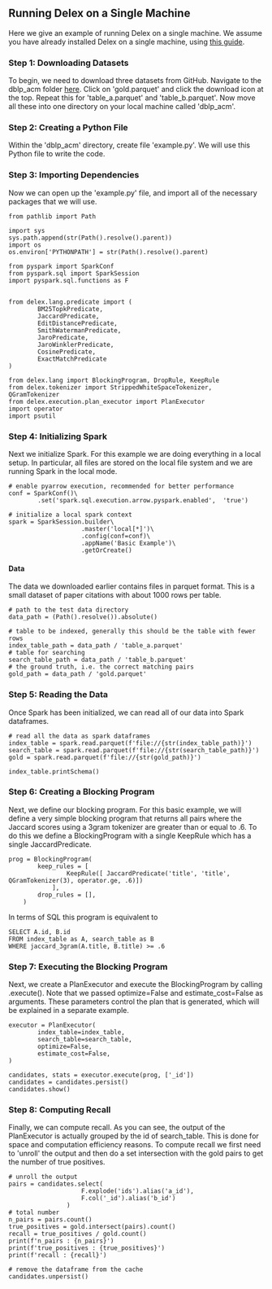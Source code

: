 ## Running Delex on a Single Machine

Here we give an example of running Delex on a single machine. We assume you have already installed Delex on a single machine, using [this guide](https://github.com/anhaidgroup/delex/blob/docs/doc/installation-guides/install-single-machine.md).  

### Step 1: Downloading Datasets

To begin, we need to download three datasets from GitHub. Navigate to the dblp_acm folder [here](https://github.com/anhaidgroup/delex/tree/main/examples/data/dblp_acm). Click on 'gold.parquet' and click the download icon at the top. Repeat this for 'table_a.parquet' and 'table_b.parquet'. Now move all these into one directory on your local machine called 'dblp_acm'.

### Step 2: Creating a Python File

Within the 'dblp_acm' directory, create file 'example.py'. We will use this Python file to write the code.

### Step 3: Importing Dependencies

Now we can open up the 'example.py' file, and import all of the necessary packages that we will use.

```
from pathlib import Path

import sys
sys.path.append(str(Path().resolve().parent))
import os
os.environ['PYTHONPATH'] = str(Path().resolve().parent)

from pyspark import SparkConf
from pyspark.sql import SparkSession
import pyspark.sql.functions as F


from delex.lang.predicate import (
        BM25TopkPredicate,
        JaccardPredicate,
        EditDistancePredicate,
        SmithWatermanPredicate,
        JaroPredicate,
        JaroWinklerPredicate,
        CosinePredicate,
        ExactMatchPredicate
)

from delex.lang import BlockingProgram, DropRule, KeepRule
from delex.tokenizer import StrippedWhiteSpaceTokenizer, QGramTokenizer
from delex.execution.plan_executor import PlanExecutor
import operator
import psutil
```

### Step 4: Initializing Spark

Next we initialize Spark. For this example we are doing everything in a local setup. In particular, all files are stored on the local file system and we are running Spark in the local mode.

```
# enable pyarrow execution, recommended for better performance
conf = SparkConf()\
        .set('spark.sql.execution.arrow.pyspark.enabled',  'true')

# initialize a local spark context
spark = SparkSession.builder\
                    .master('local[*]')\
                    .config(conf=conf)\
                    .appName('Basic Example')\
                    .getOrCreate()
```

#### Data

The data we downloaded earlier contains files in parquet format. This is a small dataset of paper citations with about 1000 rows per table.

```
# path to the test data directory
data_path = (Path().resolve()).absolute()

# table to be indexed, generally this should be the table with fewer rows
index_table_path = data_path / 'table_a.parquet'
# table for searching
search_table_path = data_path / 'table_b.parquet'
# the ground truth, i.e. the correct matching pairs
gold_path = data_path / 'gold.parquet'
```

### Step 5: Reading the Data

Once Spark has been initialized, we can read all of our data into Spark dataframes.

```
# read all the data as spark dataframes
index_table = spark.read.parquet(f'file://{str(index_table_path)}')
search_table = spark.read.parquet(f'file://{str(search_table_path)}')
gold = spark.read.parquet(f'file://{str(gold_path)}')

index_table.printSchema()
```

### Step 6: Creating a Blocking Program

Next, we define our blocking program. For this basic example, we will define a very simple blocking program that returns all pairs where the Jaccard scores using a 3gram tokenizer are greater than or equal to .6. To do this we define a BlockingProgram with a single KeepRule which has a single JaccardPredicate.

```
prog = BlockingProgram(
        keep_rules = [
                KeepRule([ JaccardPredicate('title', 'title', QGramTokenizer(3), operator.ge, .6)])
            ],
        drop_rules = [],
    )
```

In terms of SQL this program is equivalent to

```
SELECT A.id, B.id
FROM index_table as A, search_table as B
WHERE jaccard_3gram(A.title, B.title) >= .6
```

### Step 7: Executing the Blocking Program

Next, we create a PlanExecutor and execute the BlockingProgram by calling .execute(). Note that we passed optimize=False and estimate_cost=False as arguments. These parameters control the plan that is generated, which will be explained in a separate example.

```
executor = PlanExecutor(
        index_table=index_table,
        search_table=search_table,
        optimize=False,
        estimate_cost=False,
)

candidates, stats = executor.execute(prog, ['_id'])
candidates = candidates.persist()
candidates.show()
```

### Step 8: Computing Recall

Finally, we can compute recall. As you can see, the output of the PlanExecutor is actually grouped by the id of search_table. This is done for space and computation efficiency reasons. To compute recall we first need to 'unroll' the output and then do a set intersection with the gold pairs to get the number of true positives.

```
# unroll the output
pairs = candidates.select(
                    F.explode('ids').alias('a_id'),
                    F.col('_id').alias('b_id')
                )
# total number
n_pairs = pairs.count()
true_positives = gold.intersect(pairs).count()
recall = true_positives / gold.count()
print(f'n_pairs : {n_pairs}')
print(f'true_positives : {true_positives}')
print(f'recall : {recall}')

# remove the dataframe from the cache
candidates.unpersist()
```
